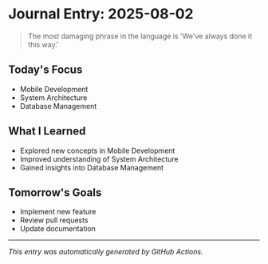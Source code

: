 # Journal Entry: 2025-08-02

> The most damaging phrase in the language is 'We've always done it this way.'

## Today's Focus
- Mobile Development
- System Architecture
- Database Management

## What I Learned
- Explored new concepts in Mobile Development
- Improved understanding of System Architecture
- Gained insights into Database Management

## Tomorrow's Goals
- Implement new feature
- Review pull requests
- Update documentation

---
*This entry was automatically generated by GitHub Actions.*